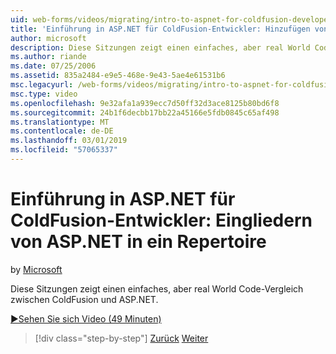 ```yaml
---
uid: web-forms/videos/migrating/intro-to-aspnet-for-coldfusion-developers-adding-aspnet-to-your-repertoire
title: 'Einführung in ASP.NET für ColdFusion-Entwickler: Hinzufügen von ASP.NET in ein Repertoire | Microsoft-Dokumentation'
author: microsoft
description: Diese Sitzungen zeigt einen einfaches, aber real World Code-Vergleich zwischen ColdFusion und ASP.NET.
ms.author: riande
ms.date: 07/25/2006
ms.assetid: 835a2484-e9e5-468e-9e43-5ae4e61531b6
msc.legacyurl: /web-forms/videos/migrating/intro-to-aspnet-for-coldfusion-developers-adding-aspnet-to-your-repertoire
msc.type: video
ms.openlocfilehash: 9e32afa1a939ecc7d50ff32d3ace8125b80bd6f8
ms.sourcegitcommit: 24b1f6decbb17bb22a45166e5fdb0845c65af498
ms.translationtype: MT
ms.contentlocale: de-DE
ms.lasthandoff: 03/01/2019
ms.locfileid: "57065337"
---
```

<a name="intro-to-aspnet-for-coldfusion-developers-adding-aspnet-to-your-repertoire"></a>Einführung in ASP.NET für ColdFusion-Entwickler: Eingliedern von ASP.NET in ein Repertoire
====================
by [Microsoft](https://github.com/microsoft)

Diese Sitzungen zeigt einen einfaches, aber real World Code-Vergleich zwischen ColdFusion und ASP.NET.

[&#9654;Sehen Sie sich Video (49 Minuten)](https://channel9.msdn.com/Blogs/ASP-NET-Site-Videos/intro-to-aspnet-for-coldfusion-developers-adding-aspnet-to-your-repertoire)

> [!div class="step-by-step"]
> [Zurück](intro-to-aspnet-for-jsp-developers-building-applications.md)
> [Weiter](introduction-to-aspnet-for-coldfusion-developers-building-an-aspnet-application.md)
